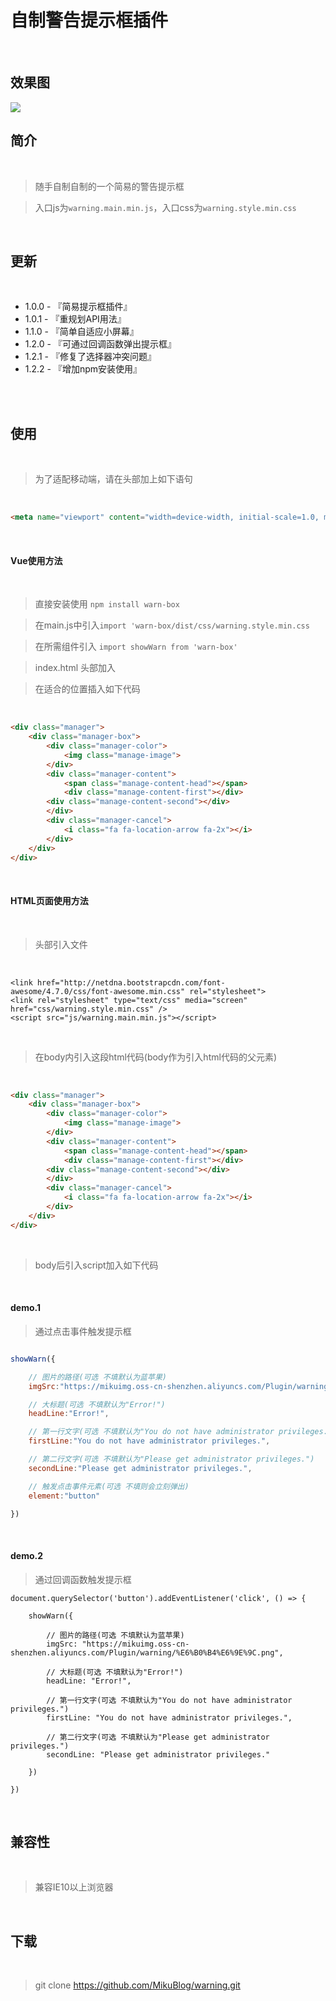 # 自制警告提示框插件

<br/>

## 效果图

<img src="https://mikuimg.oss-cn-shenzhen.aliyuncs.com/Plugin/warning/%E6%95%88%E6%9E%9C%E5%9B%BE2.png"> 

<br/>

## 简介

<br/>

>随手自制自制的一个简易的警告提示框

>入口js为```warning.main.min.js```，入口css为```warning.style.min.css```

<br/>

## 更新

<br/>

- 1.0.0 - 『简易提示框插件』
- 1.0.1 - 『重规划API用法』
- 1.1.0 - 『简单自适应小屏幕』
- 1.2.0 - 『可通过回调函数弹出提示框』
- 1.2.1 - 『修复了选择器冲突问题』
- 1.2.2 - 『增加npm安装使用』

<br/>

<br/>

## 使用

<br/>

>为了适配移动端，请在头部加上如下语句

<br/>

```html
<meta name="viewport" content="width=device-width, initial-scale=1.0, maximum-scale=1.0, user-scalable=no">
```

<br/>

#### Vue使用方法

<br/>

> 直接安装使用 ```npm install warn-box```

>在main.js中引入```import 'warn-box/dist/css/warning.style.min.css```

>在所需组件引入 ```import showWarn from 'warn-box'```

>index.html 头部加入<link href="http://netdna.bootstrapcdn.com/font-awesome/4.7.0/css/font-awesome.min.css" rel="stylesheet">

>在适合的位置插入如下代码

<br/>

```html
<div class="manager">
    <div class="manager-box">
        <div class="manager-color">
            <img class="manage-image">
        </div>
        <div class="manager-content">
            <span class="manage-content-head"></span>
            <div class="manage-content-first"></div>
	    <div class="manage-content-second"></div>
        </div>
        <div class="manager-cancel">
            <i class="fa fa-location-arrow fa-2x"></i>
        </div>
    </div>
</div>
```

<br/>

#### HTML页面使用方法

<br/>

>头部引入文件

<br/>

```
<link href="http://netdna.bootstrapcdn.com/font-awesome/4.7.0/css/font-awesome.min.css" rel="stylesheet">
<link rel="stylesheet" type="text/css" media="screen" href="css/warning.style.min.css" />
<script src="js/warning.main.min.js"></script>
```

<br/>

>在body内引入这段html代码(body作为引入html代码的父元素)

<br/>

```html
<div class="manager">
    <div class="manager-box">
        <div class="manager-color">
            <img class="manage-image">
        </div>
        <div class="manager-content">
            <span class="manage-content-head"></span>
            <div class="manage-content-first"></div>
	    <div class="manage-content-second"></div>
        </div>
        <div class="manager-cancel">
            <i class="fa fa-location-arrow fa-2x"></i>
        </div>
    </div>
</div>
```

<br/>

>body后引入script加入如下代码

<br/>

#### demo.1

>通过点击事件触发提示框

```js

showWarn({

    // 图片的路径(可选 不填默认为蓝苹果)
    imgSrc:"https://mikuimg.oss-cn-shenzhen.aliyuncs.com/Plugin/warning/%E6%B0%B4%E6%9E%9C.png",

    // 大标题(可选 不填默认为"Error!")
    headLine:"Error!",

    // 第一行文字(可选 不填默认为"You do not have administrator privileges.")
    firstLine:"You do not have administrator privileges.",

    // 第二行文字(可选 不填默认为"Please get administrator privileges.")
    secondLine:"Please get administrator privileges.",

    // 触发点击事件元素(可选 不填则会立刻弹出)
    element:"button"

})

```

<br/>

#### demo.2

>通过回调函数触发提示框

```
document.querySelector('button').addEventListener('click', () => {

    showWarn({

        // 图片的路径(可选 不填默认为蓝苹果)
        imgSrc: "https://mikuimg.oss-cn-shenzhen.aliyuncs.com/Plugin/warning/%E6%B0%B4%E6%9E%9C.png",

        // 大标题(可选 不填默认为"Error!")
        headLine: "Error!",

        // 第一行文字(可选 不填默认为"You do not have administrator privileges.")
        firstLine: "You do not have administrator privileges.",

        // 第二行文字(可选 不填默认为"Please get administrator privileges.")
        secondLine: "Please get administrator privileges."

    })

})
```

<br/>

## 兼容性

<br/>

>兼容IE10以上浏览器

<br/>

## 下载

<br/>

>git clone https://github.com/MikuBlog/warning.git




